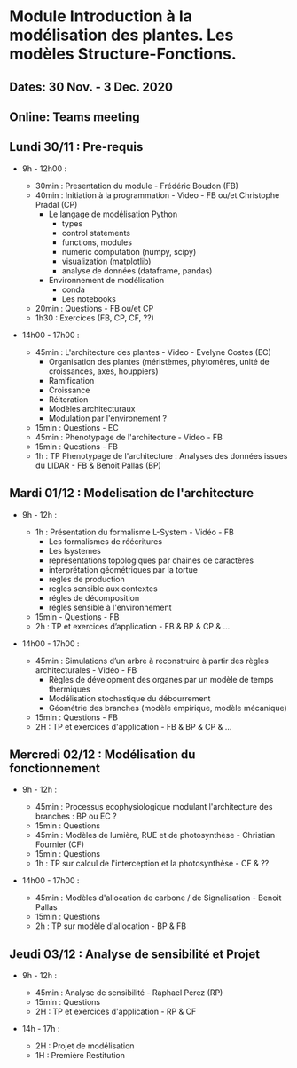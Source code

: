 # Module Introduction à la modélisation des plantes. Les modèles Structure-Fonctions.
## Dates: 30 Nov. - 3 Dec. 2020

## Online: Teams meeting

## Lundi 30/11 : Pre-requis

* 9h - 12h00 : 
   - 30min : Presentation du module - Frédéric Boudon (FB)
   - 40min : Initiation à la programmation - Video - FB ou/et Christophe Pradal (CP)
      - Le langage de modélisation Python
         - types
         - control statements
         - functions, modules
         - numeric computation (numpy, scipy)
         - visualization (matplotlib)
         - analyse de données (dataframe, pandas)
      - Environnement de modélisation
         - conda
         - Les notebooks
    - 20min : Questions - FB ou/et CP
    - 1h30 : Exercices (FB, CP, CF, ??)

* 14h00 - 17h00 : 
    - 45min : L'architecture des plantes - Video - Evelyne Costes (EC)
         - Organisation des plantes (méristèmes, phytomères, unité de croissances, axes, houppiers)
         - Ramification
         - Croissance
         - Réiteration
         - Modèles architecturaux
         - Modulation par l'environement ?
    - 15min : Questions - EC
    - 45min : Phenotypage de l'architecture - Video - FB
    - 15min : Questions - FB
    - 1h : TP Phenotypage de l'architecture : Analyses des données issues du LIDAR - FB & Benoît Pallas (BP)

## Mardi 01/12 : Modelisation de l'architecture

* 9h - 12h : 
   - 1h : Présentation du formalisme L-System - Vidéo - FB
      - Les formalismes de réécritures
      - Les lsystemes
      - représentations topologiques par chaines de caractères
      - interprétation géométriques par la tortue
      - regles de production
      - regles sensible aux contextes
      - régles de décomposition
      - régles sensible à l'environnement
   - 15min - Questions - FB
   - 2h : TP et exercices d’application - FB & BP & CP & ...
   
* 14h00 - 17h00 : 
   - 45min : Simulations d’un arbre à reconstruire à partir des règles architecturales - Vidéo - FB
      - Règles de dévelopment des organes par un modèle de temps thermiques
      - Modélisation stochastique du débourrement
      - Géométrie des branches (modèle empirique, modèle mécanique)
   - 15min : Questions - FB
   - 2H : TP et exercices d'application - FB & BP & CP & ...

## Mercredi 02/12 : Modélisation du fonctionnement

* 9h - 12h : 
   - 45min : Processus ecophysiologique modulant l'architecture des branches : BP ou EC ?
   - 15min : Questions
   - 45min : Modèles de lumière, RUE et de photosynthèse - Christian Fournier (CF)
   - 15min : Questions
   - 1h : TP sur calcul de l'interception et la photosynthèse - CF & ??

* 14h00 - 17h00 : 
   - 45min : Modèles d'allocation de carbone / de Signalisation - Benoit Pallas
   - 15min : Questions
   - 2h : TP sur modèle d'allocation - BP & FB

## Jeudi 03/12 : Analyse de sensibilité et Projet

* 9h - 12h :
   - 45min : Analyse de sensibilité - Raphael Perez (RP)
   - 15min : Questions
   - 2H : TP et exercices d'application  - RP & CF

* 14h - 17h : 
   - 2H : Projet de modélisation
   - 1H : Première Restitution


